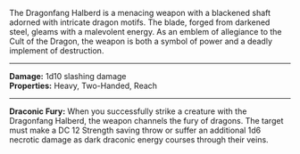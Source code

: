 The Dragonfang Halberd is a menacing weapon with a blackened shaft adorned with intricate dragon motifs. The blade, forged from darkened steel, gleams with a malevolent energy. As an emblem of allegiance to the Cult of the Dragon, the weapon is both a symbol of power and a deadly implement of destruction.

---

**Damage:** 1d10 slashing damage  
**Properties:** Heavy, Two-Handed, Reach

---

**Draconic Fury:** When you successfully strike a creature with the Dragonfang Halberd, the weapon channels the fury of dragons. The target must make a DC 12 Strength saving throw or suffer an additional 1d6 necrotic damage as dark draconic energy courses through their veins.